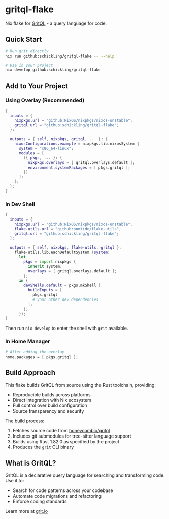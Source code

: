# gritql-flake

Nix flake for [GritQL](https://github.com/getgrit/gritql) - a query language for code.

## Quick Start

```bash
# Run grit directly
nix run github:schickling/gritql-flake -- --help

# Use in your project
nix develop github:schickling/gritql-flake
```

## Add to Your Project

### Using Overlay (Recommended)

```nix
{
  inputs = {
    nixpkgs.url = "github:NixOS/nixpkgs/nixos-unstable";
    gritql.url = "github:schickling/gritql-flake";
  };

  outputs = { self, nixpkgs, gritql, ... }: {
    nixosConfigurations.example = nixpkgs.lib.nixosSystem {
      system = "x86_64-linux";
      modules = [
        ({ pkgs, ... }: {
          nixpkgs.overlays = [ gritql.overlays.default ];
          environment.systemPackages = [ pkgs.gritql ];
        })
      ];
    };
  };
}
```

### In Dev Shell

```nix
{
  inputs = {
    nixpkgs.url = "github:NixOS/nixpkgs/nixos-unstable";
    flake-utils.url = "github:numtide/flake-utils";
    gritql.url = "github:schickling/gritql-flake";
  };

  outputs = { self, nixpkgs, flake-utils, gritql }:
    flake-utils.lib.eachDefaultSystem (system:
      let
        pkgs = import nixpkgs {
          inherit system;
          overlays = [ gritql.overlays.default ];
        };
      in {
        devShells.default = pkgs.mkShell {
          buildInputs = [ 
            pkgs.gritql
            # your other dev dependencies
          ];
        };
      });
}
```

Then run `nix develop` to enter the shell with `grit` available.

### In Home Manager

```nix
# After adding the overlay
home.packages = [ pkgs.gritql ];
```

## Build Approach

This flake builds GritQL from source using the Rust toolchain, providing:
- Reproducible builds across platforms
- Direct integration with Nix ecosystem
- Full control over build configuration
- Source transparency and security

The build process:
1. Fetches source code from [honeycombio/gritql](https://github.com/honeycombio/gritql)
2. Includes git submodules for tree-sitter language support
3. Builds using Rust 1.82.0 as specified by the project
4. Produces the `grit` CLI binary

## What is GritQL?

GritQL is a declarative query language for searching and transforming code. Use it to:
- Search for code patterns across your codebase
- Automate code migrations and refactoring
- Enforce coding standards

Learn more at [grit.io](https://grit.io)